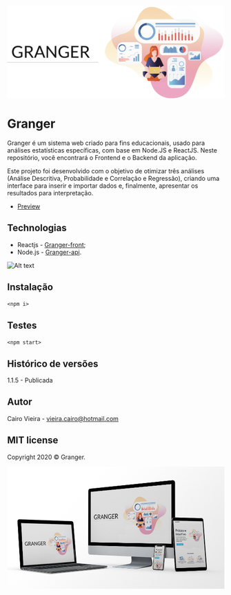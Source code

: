 ![Alt text](https://github.com/CairoVieira/Granger/blob/master/GrangerDesktop.png)

# Granger

Granger é um sistema web criado para fins educacionais, usado para análises estatísticas específicas, com base em Node.JS e ReactJS.
Neste repositório, você encontrará o Frontend e o Backend da aplicação.

Este projeto foi desenvolvido com o objetivo de otimizar três análises (Análise Descritiva, Probabilidade e Correlação e Regressão), criando uma interface para inserir e importar dados e, finalmente, apresentar os resultados para interpretação.

* [Preview](http://granger-stats-com.umbler.net/)

## Technologias

* Reactjs - [Granger-front](https://github.com/CairoVieira/granger-front/tree/ab2b8e251c97b9aec4ffd92d7f3cb341c8c23ba8);
* Node.js - [Granger-api](https://github.com/CairoVieira/granger-api/tree/75ba46187bc0e12b14fea6a7bcf0cf8c127048c0).


![Alt text](https://github.com/CairoVieira/Granger/blob/master/GrangerGif.gif)

## Instalação
`<npm i>`

## Testes
`<npm start>`

## Histórico de versões
1.1.5 - Publicada

## Autor
Cairo Vieira - vieira.cairo@hotmail.com

## MIT license
Copyright 2020 © Granger.

![Alt text](https://github.com/CairoVieira/Granger/blob/master/GrangerDevices.png)

